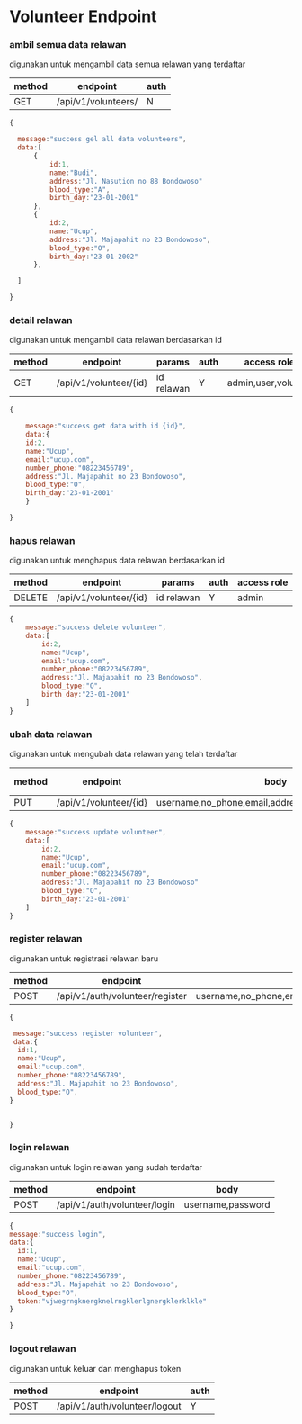 # Volunteer Endpoint

### ambil semua data relawan

digunakan untuk mengambil data semua relawan yang terdaftar

| method | endpoint            | auth |
| ------ | ------------------- | ---- |
| GET    | /api/v1/volunteers/ | N    |

```js
{

  message:"success gel all data volunteers",
  data:[
      {
          id:1,
          name:"Budi",
          address:"Jl. Nasution no 88 Bondowoso"
          blood_type:"A",
          birth_day:"23-01-2001"
      },
      {
          id:2,
          name:"Ucup",
          address:"Jl. Majapahit no 23 Bondowoso",
          blood_type:"O",
          birth_day:"23-01-2002"
      },

  ]

}
```

### detail relawan

digunakan untuk mengambil data relawan berdasarkan id

| method | endpoint               | params     | auth | access role         |
| ------ | ---------------------- | ---------- | ---- | ------------------- |
| GET    | /api/v1/volunteer/{id} | id relawan | Y    | admin,user,volunter |

```js
{

    message:"success get data with id {id}",
    data:{
    id:2,
    name:"Ucup",
    email:"ucup.com",
    number_phone:"08223456789",
    address:"Jl. Majapahit no 23 Bondowoso",
    blood_type:"O",
    birth_day:"23-01-2001"
    }

}
```

### hapus relawan

digunakan untuk menghapus data relawan berdasarkan id

| method | endpoint               | params     | auth | access role |
| ------ | ---------------------- | ---------- | ---- | ----------- |
| DELETE | /api/v1/volunteer/{id} | id relawan | Y    | admin       |

```js
{
    message:"success delete volunteer",
    data:[
        id:2,
        name:"Ucup",
        email:"ucup.com",
        number_phone:"08223456789",
        address:"Jl. Majapahit no 23 Bondowoso",
        blood_type:"O",
        birth_day:"23-01-2001"
    ]
}
```

### ubah data relawan

digunakan untuk mengubah data relawan yang telah terdaftar

| method | endpoint           | body                                                 | auth | access role |
| ------ | ------------------ | ---------------------------------------------------- | ---- | ----------- |
| PUT    | /api/v1/volunteer/{id} | username,no_phone,email,address,blood_type,birth_day | Y    | volunteer   |

```js
{
    message:"success update volunteer",
    data:[
        id:2,
        name:"Ucup",
        email:"ucup.com",
        number_phone:"08223456789",
        address:"Jl. Majapahit no 23 Bondowoso"
        blood_type:"O",
        birth_day:"23-01-2001"
    ]
}
```

### register relawan

digunakan untuk registrasi relawan baru

| method | endpoint                        | body                                                          | auth |
| ------ | ------------------------------- | ------------------------------------------------------------- | ---- |
| POST   | /api/v1/auth/volunteer/register | username,no_phone,email,password,address,blood_type,birth_day | N    |

```js
{

 message:"success register volunteer",
 data:{
  id:1,
  name:"Ucup",
  email:"ucup.com",
  number_phone:"08223456789",
  address:"Jl. Majapahit no 23 Bondowoso",
  blood_type:"O",
}


}
```

### login relawan

digunakan untuk login relawan yang sudah terdaftar

| method | endpoint                     | body              |
| ------ | ---------------------------- | ----------------- |
| POST   | /api/v1/auth/volunteer/login | username,password |

```js
{
message:"success login",
data:{
  id:1,
  name:"Ucup",
  email:"ucup.com",
  number_phone:"08223456789",
  address:"Jl. Majapahit no 23 Bondowoso",
  blood_type:"O",
  token:"vjwegrngknergknelrngklerlgnergklerklkle"
}

}
```

### logout relawan

digunakan untuk keluar dan menghapus token

| method | endpoint                      | auth |
| ------ | ----------------------------- | ---- |
| POST   | /api/v1/auth/volunteer/logout | Y    |


